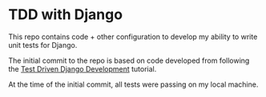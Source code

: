 # TDD with Django

This repo contains code + other configuration to develop my ability
to write unit tests for Django.

The initial commit to the repo is based on code developed from 
following the 
[Test Driven Django Development](https://test-driven-django-development.readthedocs.io/en/latest/index.html)
tutorial.

At the time of the initial commit, all tests were passing on my
local machine.